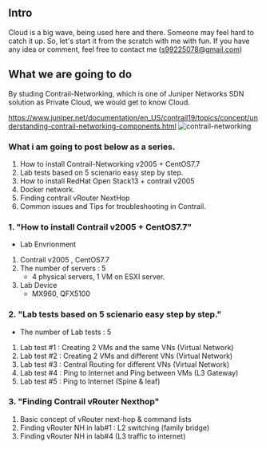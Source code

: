 ## Intro

 Cloud is a big wave, being used here and there.
 Someone may feel hard to catch it up.
 So, let's start it from the scratch with me with fun.
 If you have any idea or comment, feel free to contact me (s99225078@gmail.com)


## What we are going to do

 By studing Contrail-Networking, which is one of Juniper Networks SDN solution as Private Cloud, 
 we would get to know Cloud.

 https://www.juniper.net/documentation/en_US/contrail19/topics/concept/understanding-contrail-networking-components.html
![contrail-networking](https://user-images.githubusercontent.com/33049747/111874212-79d66600-89d7-11eb-8f9f-36dec17b4e76.png)

 ### What i am going to post below as a series.
   1. How to install Contrail-Networking v2005 + CentOS7.7
   2. Lab tests based on 5 scienario easy step by step.
   3. How to install RedHat Open Stack13 + contrail v2005
   4. Docker network.
   5. Finding contrail vRouter NextHop  
   6. Common issues and Tips for troubleshooting in Contrail.


 ### 1. "How to install Contrail v2005 + CentOS7.7"
    
   * Lab Envrionment  
   1. Contrail v2005 , CentOS7.7
   2. The number of servers : 5
      - 4 physical servers, 1 VM on ESXI server.
   3. Lab Device
      - MX960, QFX5100     

 ### 2. "Lab tests based on 5 scienario easy step by step."

   * The number of Lab tests : 5
   1. Lab test #1 : Creating 2 VMs and the same VNs (Virtual Network) 
   2. Lab test #2 : Creating 2 VMs and different VNs (Virtual Network)
   3. Lab test #3 : Central Routing for different VNs (Virtual Network) 
   4. Lab test #4 : Ping to Internet and Ping between VMs (L3 Gateway) 
   5. Lab test #5 : Ping to Internet (Spine & leaf) 

 ### 3. "Finding Contrail vRouter Nexthop"

   1. Basic concept of vRouter next-hop & command lists
   2. Finding vRouter NH in lab#1 : L2 switching (family bridge)
   3. Finding vRouter NH in lab#4 (L3 traffic to internet)